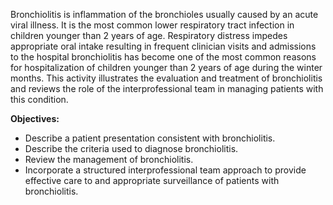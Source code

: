 Bronchiolitis is inflammation of the bronchioles usually caused by an acute viral illness. It is the most common lower respiratory tract infection in children younger than 2 years of age. Respiratory distress impedes appropriate oral intake resulting in frequent clinician visits and admissions to the hospital bronchiolitis has become one of the most common reasons for hospitalization of children younger than 2 years of age during the winter months. This activity illustrates the evaluation and treatment of bronchiolitis and reviews the role of the interprofessional team in managing patients with this condition.

**Objectives:**
- Describe a patient presentation consistent with bronchiolitis. 
- Describe the criteria used to diagnose bronchiolitis. 
- Review the management of bronchiolitis. 
- Incorporate a structured interprofessional team approach to provide effective care to and appropriate surveillance of patients with bronchiolitis.